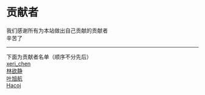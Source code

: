 # 贡献者

我们感谢所有为本站做出自己贡献的贡献者  
辛苦了  

---
下面为贡献者名单（顺序不分先后）  
[xeri_chen](xeri_chen.md)  
[林欲静](林欲静.md)  
[叶旭航](叶旭航.md)  
[Hacoj](Hacoj.md)